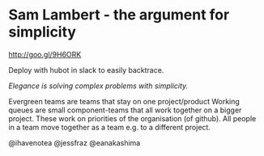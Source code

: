 # Sam Lambert - the argument for simplicity

http://goo.gl/9H6ORK 

Deploy with hubot in slack to easily backtrace.

_Elegance is solving complex problems with simplicity._

Evergreen teams are teams that stay on one project/product
Working queues are small component-teams that all work together on a bigger project. These work on priorities of the organisation (of github).
All people in a team move together as a team e.g. to a different project.

@ihavenotea
@jessfraz
@eanakashima